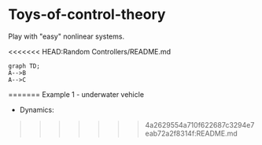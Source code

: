 # Toys-of-control-theory

Play with "easy" nonlinear systems. 

<<<<<<< HEAD:Random Controllers/README.md

```mermaid
graph TD;
A-->B
A-->C
```
=======
Example 1 - underwater vehicle
- Dynamics:

>>>>>>> 4a2629554a710f622687c3294e7eab72a2f8314f:README.md

